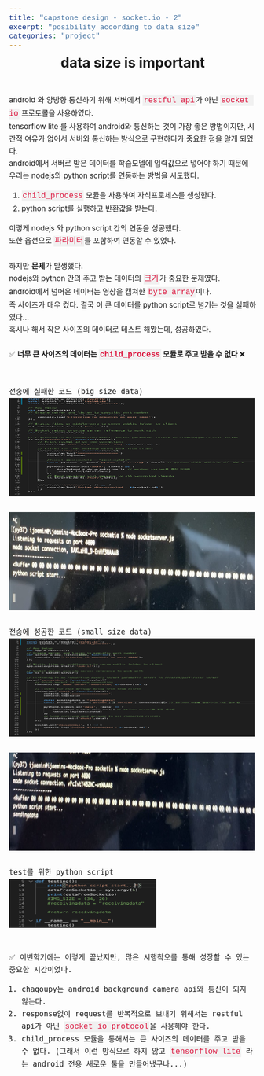 ```yaml
---
title: "capstone design - socket.io - 2"
excerpt: "posibility according to data size"
categories: "project"
---
```


<style>
code {
  font-family: Consolas,"courier new";
  color: crimson;
  background-color: #f1f1f1;
  padding: 2px;
  font-size: 105%;
}
</style>

<div style = "font-size: 28px; line-height: 25px;">
<center><strong>data size is important</strong></center><br><br>
</div>

<div style = "font-size: 15px; line-height: 25px; text-align: left">
android 와 양방향 통신하기 위해 서버에서 <code>restful api</code>가 아닌 <code>socket io</code> 프로토콜을 사용하였다. <br>
tensorflow lite 를 사용하여 android와 통신하는 것이 가장 좋은 방법이지만, 시간적 여유가 없어서 서버와 통신하는 방식으로 구현하다가 중요한 점을 알게 되었다. <br>
android에서 서버로 받은 데이터를 학습모델에 입력값으로 넣어야 하기 때문에 우리는 nodejs와 python script를 연동하는 방법을 시도했다.<br>
<ol>
<li><code>child_process</code> 모듈을 사용하여 자식프로세스를 생성한다.</li>
<li>python script를 실행하고 반환값을 받는다. </li>
</ol>
이렇게 nodejs 와 python script 간의 연동을 성공했다. <br>
또한 옵션으로 <code>파라미터</code>를 포함하여 연동할 수 있었다. 
<br><br>
하지만 <strong>문제</strong>가 발생했다. <br>
nodejs와 python 간의 주고 받는 데이터의 <code>크기</code>가 중요한 문제였다.<br>
android에서 넘어온 데이터는 영상을 캡쳐한 <code>byte array</code>이다. <br>
즉 사이즈가 매우 컸다. 결국 이 큰 데이터를 python script로 넘기는 것을 실패하였다...<br>
혹시나 해서 작은 사이즈의 데이터로 테스트 해봤는데, 성공하였다. <br><br>
&#9989; <strong>너무 큰 사이즈의 데이터는 <code>child_process</code> 모듈로 주고 받을 수 없다 </strong>&#10060; <br>
<br><br>
<div style = "font-size: 15px; line-height: 25px; font-family: monospace;">
전송에 실패한 코드 (big size data)
</div>
<img src = "\assets\images\childprocess_fail.png"  border=0 width = "500" height = "200"><br><br>
<img src = "\assets\images\no.jpg"  border=0 width = "500" height = "200"><br><br>

<div style = "font-size: 15px; line-height: 25px; font-family: monospace;">
전송에 성공한 코드 (small size data)
</div>
<img src = "\assets\images\childprocess_success.png"  border=0 width = "500" height = "200"><br><br>
<img src = "\assets\images\yes.jpg"  border=0 width = "500" height = "200"><br><br>
<div style = "font-size: 15px; line-height: 25px; font-family: monospace;">
test를 위한 python script
<br>
<img src = "\assets\images\pytest.png"  border=0 width = "300" height = "100"><br><br>


&#9989; 이번학기에는 이렇게 끝났지만, 많은 시행착오를 통해 성장할 수 있는 중요한 시간이었다. 
<div style = "font-size: 15px; line-height: 25px; font-family: monospace;">
<ol>
<li>chaqoupy는 android background camera api와 통신이 되지 않는다.</li>
<li>response없이 request를 반복적으로 보내기 위해서는 restful api가 아닌 <code>socket io protocol</code>을 사용해야 한다.</li>
<li>child_process 모듈을 통해서는 큰 사이즈의 데이터를 주고 받을 수 없다. (그래서 이런 방식으로 하지 않고 <code>tensorflow lite</code> 라는 android 전용 새로운 툴을 만들어냈구나...)</li>
</ol>


